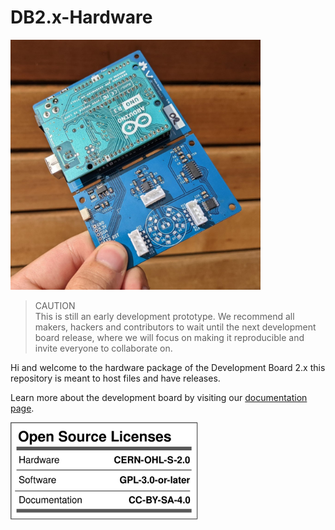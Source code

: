 # DB2.x-Hardware

<img src="Media/PCB_DB2.3.jpg" alt="development board 2.3" width="400"/>

>CAUTION  
This is still an early development prototype. We recommend all makers, hackers and contributors to wait until the next development board release, where we will focus on making it reproducible and invite everyone to collaborate on.  

Hi and welcome to the hardware package of the Development Board 2.x
this repository is meant to host files and have releases. 

Learn more about the development board by visiting our [documentation page](https://docs.plasticscanner.com/boards/DB2.2).  
<!-- Find the firmware for the development board [here](https://github.com/Plastic-Scanner/DB2.x-Firmware) -->


<img src="Media/PS-license.svg" alt="license" width="300"/>
